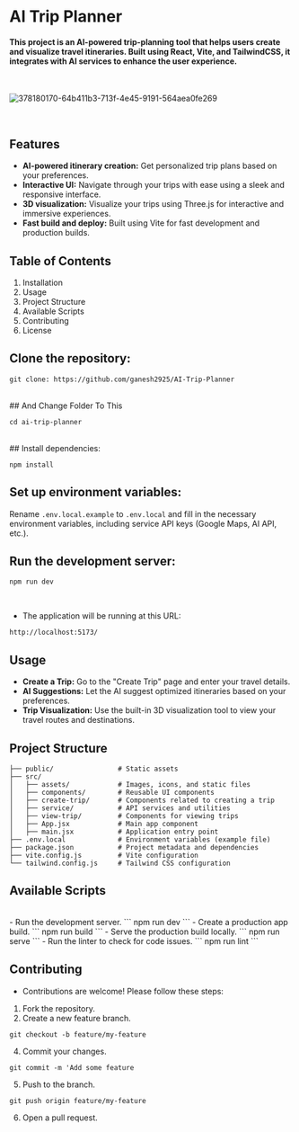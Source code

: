 # AI Trip Planner

#### This project is an AI-powered trip-planning tool that helps users create and visualize travel itineraries. Built using React, Vite, and TailwindCSS, it integrates with AI services to enhance the user experience.
<br/>

![378180170-64b411b3-713f-4e45-9191-564aea0fe269](https://github.com/user-attachments/assets/ebb25ac1-bd9a-4d4b-9e86-a25ce161b254)


<br />

## Features
* <b>AI-powered itinerary creation:</b> Get personalized trip plans based on your preferences.
* <b>Interactive UI:</b> Navigate through your trips with ease using a sleek and responsive interface.
* <b>3D visualization:</b> Visualize your trips using Three.js for interactive and immersive experiences.
* <b>Fast build and deploy:</b> Built using Vite for fast development and production builds.

## Table of Contents

1. Installation
2. Usage
3. Project Structure
4. Available Scripts
5. Contributing
6. License

## Clone the repository:

```
git clone: https://github.com/ganesh2925/AI-Trip-Planner
```
<br />
## And Change Folder To This

```
cd ai-trip-planner
```
<br/>
## Install dependencies:

```
npm install
```

## Set up environment variables:

Rename `.env.local.example` to `.env.local` and fill in the necessary environment variables, including service API keys (Google Maps, AI API, etc.).

## Run the development server:

```
npm run dev
```
<br />

- The application will be running at this URL:

```
http://localhost:5173/
```

## Usage

* <b>Create a Trip:</b> Go to the "Create Trip" page and enter your travel details.
* <b>AI Suggestions:</b> Let the AI suggest optimized itineraries based on your preferences.
* <b>Trip Visualization:</b> Use the built-in 3D visualization tool to view your travel routes and destinations.

## Project Structure

`├── public/                # Static assets`<br />
`├── src/`<br />
`│   ├── assets/            # Images, icons, and static files`<br />
`│   ├── components/        # Reusable UI components`<br />
`│   ├── create-trip/       # Components related to creating a trip`<br />
`│   ├── service/           # API services and utilities`<br />
`│   ├── view-trip/         # Components for viewing trips`<br />
`│   ├── App.jsx            # Main app component`<br />
`│   ├── main.jsx           # Application entry point`<br />
`├── .env.local             # Environment variables (example file)`<br />
`├── package.json           # Project metadata and dependencies`<br />
`├── vite.config.js         # Vite configuration`<br />
`└── tailwind.config.js     # Tailwind CSS configuration`<br />

## Available Scripts
<br />
- Run the development server.
```
npm run dev
```
- Create a production app build.
```
npm run build
```
- Serve the production build locally.
```
npm run serve
```
- Run the linter to check for code issues.
```
npm run lint
```
<br />

## Contributing

- Contributions are welcome! Please follow these steps:
1. Fork the repository.
2. Create a new feature branch.

```
git checkout -b feature/my-feature
```

4. Commit your changes.

```
git commit -m 'Add some feature
```

5. Push to the branch.

```
git push origin feature/my-feature
```

6. Open a pull request.
